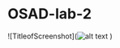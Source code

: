 # OSAD-lab-2


![TitleofScreenshot](![alt text](https://www.bing.com/images/search?view=detailV2&ccid=e9rWCzsh&id=390E2C9AFA8FFA66694C29C0DBED286A73415F2D&thid=OIP.e9rWCzsh_odCjpIf-plknAHaEK&mediaurl=https%3a%2f%2fwww.shareonsport.com%2fwp-content%2fuploads%2f2020%2f10%2fricardo-kaka-was-unstoppable-in.jpg&cdnurl=https%3a%2f%2fth.bing.com%2fth%2fid%2fR.7bdad60b3b21fe87428e921ffa99649c%3frik%3dLV9Bc2oo7dvAKQ%26pid%3dImgRaw%26r%3d0&exph=720&expw=1280&q=ricardo+kaka&simid=608045448403750470&FORM=IRPRST&ck=D261DF5FFAC3D99808CE84701F318EF0&selectedIndex=29&ajaxhist=0&ajaxserp=0)
)